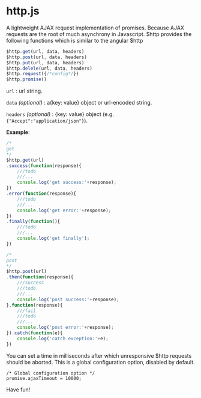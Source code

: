 # http.js

A lightweight AJAX request implementation of promises.
Because AJAX requests are the root of much asynchrony in Javascript.
\$http  provides the following functions which is similar to the angular $http

```js
$http.get(url, data, headers)
$http.post(url, data, headers)
$http.put(url, data, headers)
$http.delele(url, data, headers)
$http.request({/*config*/})
$http.promise()
```
`url`  : url string.

`data` *(optional)* : a{key: value} object or url-encoded string.

`headers` *(optional)* :   {key: value} object (e.g. `{"Accept":"application/json"}`).

**Example**:
```js
/*
get
*/
$http.get(url)
.success(function(response){
    ///todo
    ///...
    console.log('get success:'+response);
})
.error(function(response){
    ///todo
    ///...
    console.log('get error:'+response);
})
.finally(function(){
    ///todo
    ///...
    console.log('get finally');
})

/*
post
*/
$http.post(url)
.then(function(response){
    ///success
    ///todo
    ///...
    console.log('post success:'+response);
},function(response){
    ///fail
    ///todo
    ///...
    console.log('post error:'+response);
}).catch(function(e){
    console.log('catch exception:'+e);
})
```

You can set a time in milliseconds after which unresponsive $http
requests should be aborted. This is a global configuration option,
disabled by default.

    /* Global configuration option */
    promise.ajaxTimeout = 10000;


Have fun!
